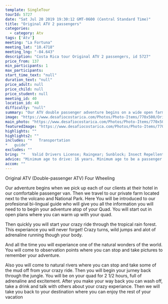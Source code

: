 ```yaml
---
template: SingleTour
tourId: 5727
date: "Sat Jul 20 2019 19:30:12 GMT-0600 (Central Standard Time)"
title: "Original ATV 2 passengers"
categories: 
  - category: Atv
tags: ['Atv']
meeting: "La Fortuna"
meeting_lat: "10.4718"
meeting_lng: "-84.643"
description: "Costa Rica tour Original ATV 2 passengers, id 5727"
price_from: 137
min_participants: 1
max_participants: 
start_time_text: "null"
duration_text: "null"
price_adult: null
price_child: null
price_student: null
meeting_id: 40
location_id: 40
difficulty: "null"
summary: "Our ATV double passenger adventure begins on a wide open farm with great views of the Arenal Volcano. You'll be on your quad for 2 1/2 hours - get ready for a full ride of adrenaline and excitement."
image: "https://www.desafiocostarica.com/Photos/Photo-Items/770x500/Original-ATV--(Double-ATV)--1487355691.jpg"
main_photo: "https://www.desafiocostarica.com/Photos/Photo-Items/770x500/Original-ATV--(Double-ATV)--1487355691.jpg"
featuredImage: "https://www.desafiocostarica.com/Photos/Photo-Items/770x500/Original-ATV--(Double-ATV)--1487355691.jpg"
highlights: ""
highlights2: ""
includes: "*   Transportation
*   guide"
excludes: ""
bring: "*   Valid Drivers License; Raingear; Sunblock; Insect Repellent; Travel Insurance"
advice: "Minimum age to drive: 16 years. Minimum age to be a passenger: 8 years"
accom: ""
---
```

Original ATV (Double-passenger ATV) Four Wheeling

Our adventure begins when we pick up each of our clients at their hotel in our comfortable passenger van. Then we travel to our private farm located next to the volcano and National Park. Here You will be introduced to our profesional bi-lingual guide who will give you all the information you will need to to begin your adventure atop of your Quad. You will start out in open plans where you can warm up with your quad.

Then quickly you will start your crazy ride through the tropical rain forest. This experiance you will never forget! Crazy turns, wild jumps and alot of adrenaline running though your body.

And all the time you will experiance one of the natural wonders of the world. You will come to observation points where you can stop and take pictures to remember your adventure.

Also you will come to natural rivers where you can stop and take some of the mud off from your crazy ride. Then you will begin your jurney back through the jungle. You will be on your quad for 2 1/2 hours, full of adrenaline and excitement. After you make your way back you can wash off, take a drink and talk with others about your crazy experiance. Then we will take you back to your destination where you can enjoy the rest of your vacation